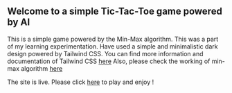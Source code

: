 ## Welcome to a simple Tic-Tac-Toe game powered by AI

This is a simple game powered by the Min-Max algorithm. This was a part of my learning experimentation.
Have used a simple and minimalistic dark design powered by Tailwind CSS.
You can find more information and documentation of Tailwind CSS [here](https://tailwindcss.com)
Also, please check the working of min-max algorithm [here](https://www.geeksforgeeks.org/mini-max-algorithm-in-artificial-intelligence)

The site is live. Please click [here](https://np-666.github.io/Tic-Tac-Toe) to play and enjoy !